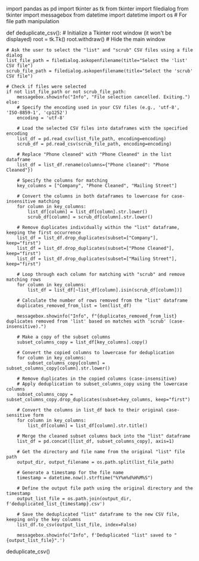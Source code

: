 import pandas as pd
import tkinter as tk
from tkinter import filedialog
from tkinter import messagebox
from datetime import datetime
import os  # For file path manipulation

def deduplicate_csv():
    # Initialize a Tkinter root window (it won't be displayed)
    root = tk.Tk()
    root.withdraw()  # Hide the main window

    # Ask the user to select the "list" and "scrub" CSV files using a file dialog
    list_file_path = filedialog.askopenfilename(title="Select the 'list' CSV file")
    scrub_file_path = filedialog.askopenfilename(title="Select the 'scrub' CSV file")

    # Check if files were selected
    if not list_file_path or not scrub_file_path:
        messagebox.showinfo("Info", "File selection cancelled. Exiting.")
    else:
        # Specify the encoding used in your CSV files (e.g., 'utf-8', 'ISO-8859-1', 'cp1252')
        encoding = 'utf-8'

        # Load the selected CSV files into dataframes with the specified encoding
        list_df = pd.read_csv(list_file_path, encoding=encoding)
        scrub_df = pd.read_csv(scrub_file_path, encoding=encoding)

        # Replace "Phone cleaned" with "Phone Cleaned" in the list dataframe
        list_df = list_df.rename(columns={"Phone cleaned": "Phone Cleaned"})

        # Specify the columns for matching
        key_columns = ["Company", "Phone Cleaned", "Mailing Street"]

        # Convert the columns in both dataframes to lowercase for case-insensitive matching
        for column in key_columns:
            list_df[column] = list_df[column].str.lower()
            scrub_df[column] = scrub_df[column].str.lower()

        # Remove duplicates individually within the "list" dataframe, keeping the first occurrence
        list_df = list_df.drop_duplicates(subset=["Company"], keep="first")
        list_df = list_df.drop_duplicates(subset=["Phone Cleaned"], keep="first")
        list_df = list_df.drop_duplicates(subset=["Mailing Street"], keep="first")

        # Loop through each column for matching with "scrub" and remove matching rows
        for column in key_columns:
            list_df = list_df[~list_df[column].isin(scrub_df[column])]

        # Calculate the number of rows removed from the "list" dataframe
        duplicates_removed_from_list = len(list_df)

        messagebox.showinfo("Info", f"{duplicates_removed_from_list} duplicates removed from 'list' based on matches with 'scrub' (case-insensitive).")

        # Make a copy of the subset columns
        subset_columns_copy = list_df[key_columns].copy()

        # Convert the copied columns to lowercase for deduplication
        for column in key_columns:
            subset_columns_copy[column] = subset_columns_copy[column].str.lower()

        # Remove duplicates in the copied columns (case-insensitive)
        # Apply deduplication to subset_columns_copy using the lowercase columns
        subset_columns_copy = subset_columns_copy.drop_duplicates(subset=key_columns, keep="first")

        # Convert the columns in list_df back to their original case-sensitive form
        for column in key_columns:
            list_df[column] = list_df[column].str.title()

        # Merge the cleaned subset columns back into the "list" dataframe
        list_df = pd.concat([list_df, subset_columns_copy], axis=1)

        # Get the directory and file name from the original "list" file path
        output_dir, output_filename = os.path.split(list_file_path)

        # Generate a timestamp for the file name
        timestamp = datetime.now().strftime("%Y%m%d%H%M%S")

        # Define the output file path using the original directory and the timestamp
        output_list_file = os.path.join(output_dir, f'deduplicated_list_{timestamp}.csv')

        # Save the deduplicated "list" dataframe to the new CSV file, keeping only the key columns
        list_df.to_csv(output_list_file, index=False)

        messagebox.showinfo("Info", f'Deduplicated "list" saved to "{output_list_file}".')

deduplicate_csv()
